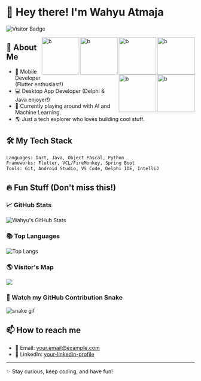 # 👋 Hey there! I'm Wahyu Atmaja

![Visitor Badge](https://komarev.com/ghpvc/?username=wahyuatmaja3&label=Hey%20Visitor!&color=green&style=flat)

<span align="left">
  <img src="https://media1.tenor.com/m/bi-1TiUoAZgAAAAd/diam-hitam.gif" width="100px" height="100px" align="right" alt="b">
  <img src="https://media.tenor.com/W36feXYrHgYAAAA1/pembohonk-publik-pembohonk.webp" width="100px" height="100px" align="right" alt="b">
  <img src="https://media1.tenor.com/m/VVIZNQLHBsAAAAAd/halah-nyocot.gif" width="100px" height="100px" align="right" alt="b">
  <img src="https://media1.tenor.com/m/M0_1Q263wiwAAAAd/laughing-cat.gif" width="100px" height="100px" align="right" alt="b">
  <img src="https://media.tenor.com/d3omTouvhfoAAAAj/rehan-rehan-wangsaff.gif" width="100px" height="100px" align="right" alt="b">    
  <img src="https://media.tenor.com/6NmJ_aDfghwAAAAM/waduh-kumala.gif" width="100px" height="100px" align="right" alt="b">  
</span>

## 🚀 About Me
- 📱 Mobile Developer (Flutter enthusiast!)
- 💻 Desktop App Developer (Delphi & Java enjoyer!)
- 🧠 Currently playing around with AI and Machine Learning.
- 🌎 Just a tech explorer who loves building cool stuff.

## 🛠️ My Tech Stack
```bash
Languages: Dart, Java, Object Pascal, Python
Frameworks: Flutter, VCL/FireMonkey, Spring Boot
Tools: Git, Android Studio, VS Code, Delphi IDE, IntelliJ
```

## 🔥 Fun Stuff (Don't miss this!)
### 📈 GitHub Stats
![Wahyu's GitHub Stats](https://github-readme-stats.vercel.app/api?username=wahyuatmaja3&show_icons=true&theme=radical)

### 📚 Top Languages
![Top Langs](https://github-readme-stats.vercel.app/api/top-langs/?username=wahyuatmaja3&layout=compact&theme=radical)

### 🌎 Visitor's Map
[![](https://visitcount.itsvg.in/api?id=wahyuatmaja3&label=Profile%20Views&color=12&icon=5&pretty=true)](https://visitcount.itsvg.in)

### 🐍 Watch my GitHub Contribution Snake
![snake gif](https://github.com/wahyuatmaja3/wahyuatmaja3/raw/output/github-contribution-grid-snake.svg)


## 📫 How to reach me
- 📧 Email: your.email@example.com
- 💼 LinkedIn: [your-linkedin-profile](https://linkedin.com/in/your-linkedin-profile)

---
✨ Stay curious, keep coding, and have fun!
